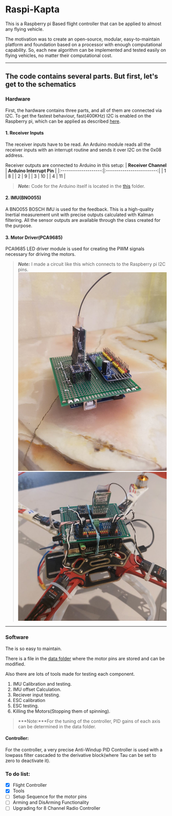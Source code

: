# Raspi-Kapta

This is a Raspberry pi Based flight controller that can be applied to almost any flying vehicle.

The motivation was to create an open-source, modular, easy-to-maintain platform and foundation based on a processor with enough computational capability. So, each new algorithm can be implemented and tested easily on flying vehicles, no matter their computational cost.

---

## The code contains several parts. But first, let's get to the schematics

### **Hardware**

First, the hardware contains three parts, and all of them are connected via I2C.
To get the fastest behaviour, fast(400KHz) I2C is enabled on the Raspberry pi, which can be applied as described [here](https://www.raspberrypi-spy.co.uk/2018/02/change-raspberry-pi-i2c-bus-speed/).

#### **1. Receiver Inputs**

The receiver inputs have to be read.
An Arduino module reads all the receiver inputs with an interrupt routine and sends it over I2C on the 0x08 address.

Receiver outputs are connected to Arduino in this setup:
| **Receiver Channel** | **Arduino Interrupt Pin** |
|:--------------------:|:-------------------------:|
|           1          |             8             |
|           2          |             9             |
|           3          |             10            |
|           4          |             11            |

>***Note:*** Code for the Arduino itself is located in the [this](https://github.com/BanaanKiamanesh/Raspi-Kapta/tree/main/ArduinoI2CReceiver) folder.

#### **2. IMU(BNO055)**

A BNO055 BOSCH IMU is used for the feedback.
This is a high-quality Inertial measurement unit with precise outputs calculated with Kalman filtering. All the sensor outputs are available through the class created for the purpose.

#### **3. Motor Driver(PCA9685)**

PCA9685 LED driver module is used for creating the PWM signals necessary for driving the motors.

>***Note:*** I made a circuit like this which connects to the Raspberry pi I2C pins.
![circuit](images/circuit2.jpeg)
![circuit2](images/circuit.jpeg)

---

### **Software**

The is so easy to maintain.

There is a file in the [data folder](https://github.com/BanaanKiamanesh/Raspi-Kapta/tree/main/data) where the motor pins are stored and can be modified.

Also there are lots of tools made for testing each component.

1. IMU Calibration and testing.
2. IMU offset Calculation.
3. Reciever input testing.
4. ESC calibration
5. ESC testing.
6. Killing the Motors(Stopping them of spinning).

>***Note:***For the tuning of the controller, PID gains of each axis can be determined in the data folder.

#### **Controller:**

For the controller, a very precise Anti-Windup PID Controller is used with a lowpass filter cascaded to the derivative block(where Tau can be set to zero to deactivate it).

### **To do list:**

- [x] Flight Controller
- [x] Tools
- [ ] Setup Sequence for the motor pins
- [ ] Arming and DisArming Functionality
- [ ] Upgrading for 8 Channel Radio Controller
